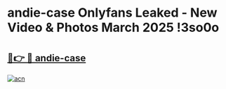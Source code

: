 # andie-case Onlyfans Leaked - New Video & Photos March 2025 !3so0o

# <h2><a href="https://yrbkya.iuczelnia.edu.pl?title=andie-case&ref=3so0o">🔗👉 🔴 andie-case</a></h2>

[![acn](https://github.com/user-attachments/assets/0f9c940e-d8b0-45ae-aac7-cd30a18b3e1c)](https://yrbkya.iuczelnia.edu.pl?title=andie-case&ref=3so0o)

